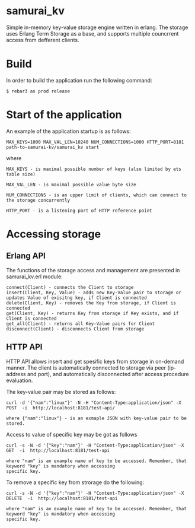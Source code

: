 samurai_kv
=====

Simple in-memory key-value storage engine written in erlang. The storage uses Erlang Term Storage as a base, and supports multiple
councrrent access from defferent clients.

# Build

In order to build the application run the following command:

``` 
$ rebar3 as prod release
```
# Start of the application

An example of the application startup is as follows:

```
MAX_KEYS=1000 MAX_VAL_LEN=10240 NUM_CONNECTIONS=1000 HTTP_PORT=8181 path-to-samurai-kv/samurai_kv start
```
where 
    
    MAX_KEYS - is maximal possible number of keys (also limited by ets table size)
    
    MAX_VAL_LEN - is maximal possible value byte size
    
    NUM_CONNECTIONS - is an upper limit of clients, which can connect to the storage concurrently
    
    HTTP_PORT - is a listening port of HTTP reference point

# Accessing storage

## Erlang API

The functions of the storage access and management are presented in samurai_kv.erl module:
```
connect(Client) - connects the Client to storage
insert(Client, Key, Value) - adds new Key-Value pair to storage or updates Value of exisitng key, if Client is connected
delete(Client, Key) - removes the Key from storage, if Client is connected
get(Client, Key) - returns Key from storage if Key exists, and if Client is connected
get_all(Client) - returns all Key-Value pairs for Client
disconnect(Client) - disconnects Client from storage 
```

## HTTP API

HTTP API allows insert and get spesific keys from storage in on-demand manner. The client is automatically connected to storage
via peer (ip-address and port), and automatically disconnected after access procedure evaluation. 

The key-value pair may be stored as follows:

```
curl -d '{"nam":"linux"}' -N -H "Content-Type:application/json" -X POST  -i  http://localhost:8181/test-api/
```
    where {"nam":"linux"} - is an exmaple JSON with key-value pair to be stored.

Access to value of specific key may be got as follows

```
curl -s -N -d '{"key":"nam"}' -H "Content-Type:application/json" -X GET  -i  http://localhost:8181/test-api
```
    where "nam" is an example name of key to be accessed. Remember, that keyword "key" is mandatory when accessing 
    specific key.

To remove a specific key from strorage do the following:

```
curl -s -N -d '{"key":"nam"}' -H "Content-Type:application/json" -X DELETE  -i  http://localhost:8181/test-api
``` 
    where "nam" is an example name of key to be accessed. Remember, that keyword "key" is mandatory when accessing 
    specific key.
